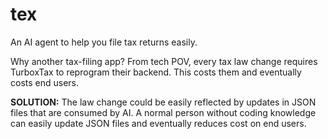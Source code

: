 # tex
An AI agent to help you file tax returns easily. 

Why another tax-filing app? From tech POV, every tax law change requires TurboxTax to reprogram their backend. This costs them and eventually costs end users. 

**SOLUTION:** 
The law change could be easily reflected by updates in JSON files that are consumed by AI. A normal person without coding knowledge can easily update JSON files and eventually reduces cost on end users. 
